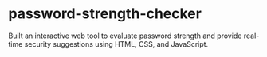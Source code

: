 # password-strength-checker
Built an interactive web tool to evaluate password strength and provide real-time security suggestions using HTML, CSS, and JavaScript.
